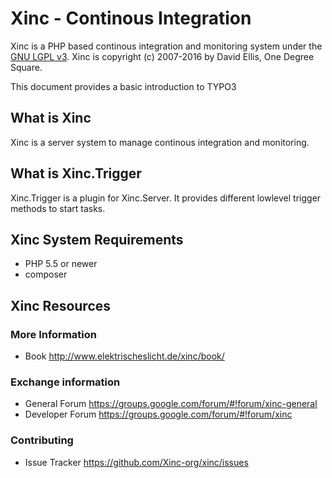Xinc - Continous Integration
============================

Xinc is a PHP based continous integration and monitoring system
under the [GNU LGPL v3](./LICENSE.txt). Xinc is copyright (c) 2007-2016
by David Ellis, One Degree Square.

This document provides a basic introduction to TYPO3

What is Xinc
------------

Xinc is a server system to manage continous integration and monitoring.

What is Xinc.Trigger
--------------------

Xinc.Trigger is a plugin for Xinc.Server. It provides different lowlevel trigger methods to start tasks.

Xinc System Requirements
------------------------

* PHP 5.5 or newer
* composer

Xinc Resources
--------------

### More Information

* Book http://www.elektrischeslicht.de/xinc/book/

### Exchange information

* General Forum https://groups.google.com/forum/#!forum/xinc-general
* Developer Forum https://groups.google.com/forum/#!forum/xinc

### Contributing

* Issue Tracker https://github.com/Xinc-org/xinc/issues
